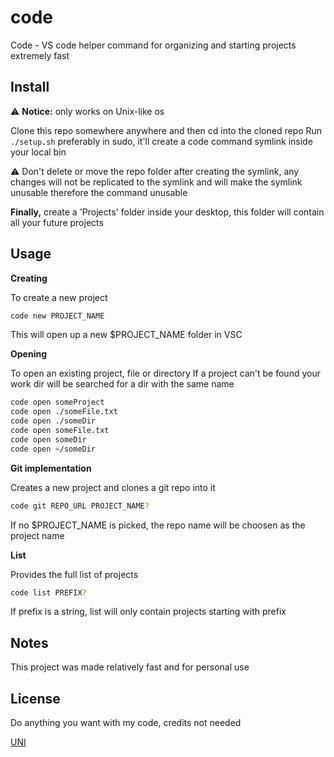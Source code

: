 # code 

Code - VS code helper command for organizing and starting projects extremely fast

## Install

⚠️ **Notice:** only works on Unix-like os

Clone this repo somewhere anywhere and then cd into the cloned repo
Run `./setup.sh` preferably in sudo, it'll create a code command symlink inside your local bin

⚠️ Don't delete or move the repo folder after creating the symlink, any changes will not be replicated to 
the symlink and will make the symlink unusable therefore the command unusable

**Finally,** create a 'Projects' folder inside your desktop, 
this folder will contain all your future projects

## Usage


**Creating**

To create a new project

```sh
code new PROJECT_NAME
```

This will open up a new $PROJECT_NAME folder in VSC

**Opening**

To open an existing project, file or directory
If a project can't be found your work dir will be searched for a dir with the same name

```sh
code open someProject
code open ./someFile.txt
code open ./someDir
code open someFile.txt
code open someDir
code open ~/someDir 
```

**Git implementation**

Creates a new project and clones a git repo into it

```sh
code git REPO_URL PROJECT_NAME?
```

If no $PROJECT_NAME is picked, the repo name will be choosen as the project name

**List**

Provides the full list of projects

```sh
code list PREFIX?
```

If prefix is a string, list will only contain projects starting with prefix

## Notes

This project was made relatively fast and for personal use

## License

Do anything you want with my code, credits not needed

[UNI](https://choosealicense.com/licenses/unlicense/)
